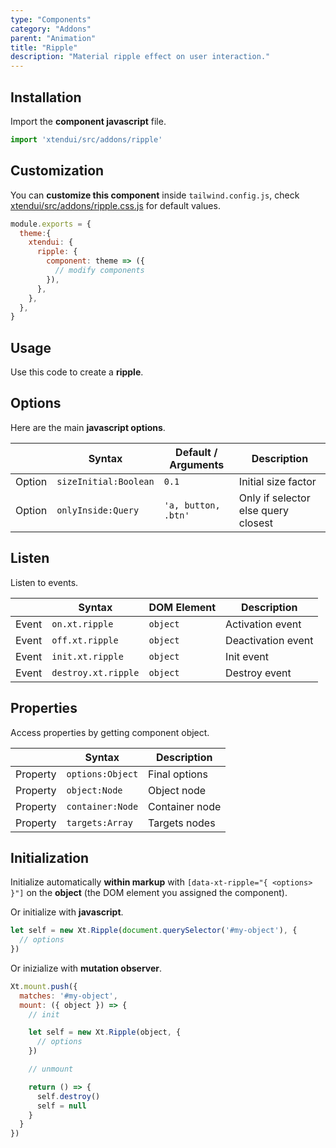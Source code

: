```yaml
---
type: "Components"
category: "Addons"
parent: "Animation"
title: "Ripple"
description: "Material ripple effect on user interaction."
---
```


## Installation

Import the **component javascript** file.

```jsx
import 'xtendui/src/addons/ripple'
```

## Customization

You can **customize this component** inside `tailwind.config.js`, check [xtendui/src/addons/ripple.css.js](https://github.com/minimit/xtendui/blob/beta/src/addons/ripple.css.js) for default values.

```jsx
module.exports = {
  theme:{
    xtendui: {
      ripple: {
        component: theme => ({
          // modify components
        }),
      },
    },
  },
}
```

## Usage

Use this code to create a **ripple**.

<demo>
  <div class="gatsby_demo_item toggle" data-iframe="iframe/themes/animation/ripple-animation-v1">
  </div>
</demo>

## Options
 
Here are the main **javascript options**.

<div class="overflow-sub overflow-y-hidden overflow-x-scroll my-4 mt-fc mb-lc w-full">

|                         | Syntax                                    | Default / Arguments                       | Description                   |
| ----------------------- | ----------------------------------------- | ----------------------------- | ----------------------------- |
| Option                    | `sizeInitial:Boolean`                          | `0.1`        | Initial size factor            |
| Option                    | `onlyInside:Query`                          | `'a, button, .btn'`        | Only if selector else query closest             |

</div>

## Listen

Listen to events.

<div class="overflow-sub overflow-y-hidden overflow-x-scroll my-4 mt-fc mb-lc w-full">

|                         | Syntax                                    | DOM Element                    | Description                   |
| ----------------------- | ----------------------------------------- | ----------------------------- | ----------------------------- |
| Event                   | `on.xt.ripple`       | `object` | Activation event             |
| Event                   | `off.xt.ripple`      | `object` | Deactivation event            |
| Event                   | `init.xt.ripple`           | `object` | Init event             |
| Event                   | `destroy.xt.ripple`           | `object` | Destroy event             |

</div>

## Properties

Access properties by getting component object.

<div class="overflow-sub overflow-y-hidden overflow-x-scroll my-4 mt-fc mb-lc w-full">

|                         | Syntax                                   | Description                   |
| ----------------------- | ---------------------------------------- | ----------------------------- |
| Property                   | `options:Object`       | Final options             |
| Property                   | `object:Node`       | Object node             |
| Property                   | `container:Node`       | Container node             |
| Property                   | `targets:Array`       | Targets nodes            |

</div>

## Initialization

Initialize automatically **within markup** with `[data-xt-ripple="{ <options> }"]` on the **object** (the DOM element you assigned the component).

Or initialize with **javascript**.

```js
let self = new Xt.Ripple(document.querySelector('#my-object'), {
  // options
})
```

Or inizialize with **mutation observer**.

```js
Xt.mount.push({
  matches: '#my-object',
  mount: ({ object }) => {
    // init

    let self = new Xt.Ripple(object, {
      // options
    })

    // unmount

    return () => {
      self.destroy()
      self = null
    }
  }
})
```
